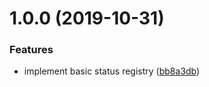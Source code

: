 # 1.0.0 (2019-10-31)


### Features

* implement basic status registry ([bb8a3db](https://github.com/uport-project/credential-status/commit/bb8a3db48872048d88c87e1d6c7fc97f32c984eb))

